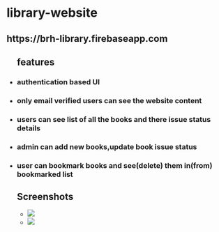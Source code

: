 # library-website

<h2>https://brh-library.firebaseapp.com</h2>
<ul><h2>features</h2>
  <li><h3>authentication based UI</h3></li>
  <li><h3>only email verified users can see the website content</h3></li>
  <li><h3>users can see list of all the books and there issue status details</h3></li>
  <li><h3>admin can add new books,update book issue status</h3></li>
  <li><h3>user can bookmark books and see(delete) them in(from) bookmarked list</h3></li>
</ul>
<ul><h2>Screenshots</h2>
  <ul>
    <li><img src="./images/Screenshot(96).png"></li>
    <li><img src="./images/Screenshot(103).png"></li>
  </ul>
</ul>
